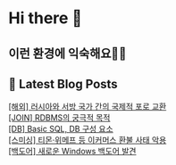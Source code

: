 # Hi there 👋

## 이런 환경에 익숙해요✍🏼

## 📕 Latest Blog Posts

<a href=https://honge1122.tistory.com/23>[해외] 러시아와 서방 국가 간의 국제적 포로 교환</a></br><a href=https://honge1122.tistory.com/22>[JOIN] RDBMS의 궁극적 목적</a></br><a href=https://honge1122.tistory.com/21>[DB] Basic SQL, DB 구성 요소</a></br><a href=https://honge1122.tistory.com/20>[스미싱] 티몬&middot;위메프 등 이커머스 환불 사태 악용</a></br><a href=https://honge1122.tistory.com/19>[백도어] 새로운 Windows 백도어 발견</a></br>